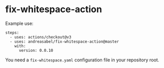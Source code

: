 # fix-whitespace-action

Example use:
```
steps:
  - uses: actions/checkout@v3
  - uses: andreasabel/fix-whitespace-action@master
    with:
      version: 0.0.10
```
You need a `fix-whitespace.yaml` configuration file in your repository root.
